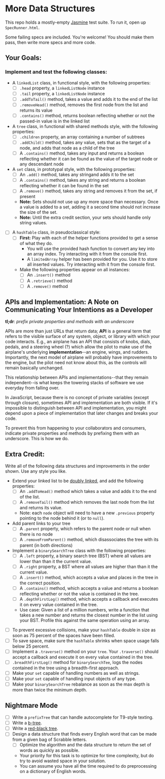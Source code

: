# More Data Structures

This repo holds a mostly-empty [Jasmine](http://pivotal.github.com/jasmine/)
test suite. To run it, open up `SpecRunner.html`.

Some failing specs are included. You're welcome! You should make them pass,
then write more specs and more code.

## Your Goals:

### Implement and test the following classes:

* A `linkedList` class, in functional style, with the following properties:
  - [ ] `.head` property, a `linkedListNode` instance
  - [ ] `.tail` property, a `linkedListNode` instance
  - [ ] `.addToTail()` method, takes a value and adds it to the end of the list
  - [ ] `.removeHead()` method, removes the first node from the list and returns its
    value
  - [ ] `.contains()` method, returns boolean reflecting whether or not the
    passed-in value is in the linked list

* A `tree` class, in functional with shared methods style, with the following
  properties:
  - [ ] `.children` property, an array containing a number of subtrees
  - [ ] `.addChild()` method, takes any value, sets that as the target of a node,
    and adds that node as a child of the tree
  - [ ] A `.contains()` method, takes any input and returns a boolean reflecting
    whether it can be found as the value of the target node or any descendant
node
* A `set` class, in prototypal style, with the following properties:
  - [ ] An `.add()` method, takes any stringand adds it to the set
  - [ ] A `.contains()` method, takes any string and returns a boolean reflecting
    whether it can be found in the set
  - [ ] A `.remove()` method, takes any string and removes it from the set, if
    present
  * **Note:** Sets should not use up any more space than necessary. Once a value
    is added to a set, adding it a second time should not increase the size of
    the set.
  * **Note:** Until the extra credit section, your sets should handle only
    string values.
- [ ] A `hashTable` class, in pseudoclassical style:
  * [ ] **First:** Play with each of the helper functions provided to get a sense of
    what they do.
    * You will use the provided hash function to convert any key into an array
      index. Try interacting with it from the console first.
    * A `limitedArray` helper has been provided for you. Use it to store all
      inserted values. Try interacting with it from the console first.
  * Make the following properties appear on all instances:
    * [ ] An `.insert()` method
    * [ ] A `.retrieve()` method
    * [ ] A `.remove()` method

## APIs and Implementation: A Note on Communicating Your Intentions as a Developer

**tl;dr**: _prefix private properties and methods with an underscore_

APIs are more than just URLs that return data; **API** is a general term that refers
to the visible surface of any system, object, or library with which your code
interacts. E.g., an airplane has an API that consists of knobs, dials, pedals,
and a steering wheel (?) which allow the pilot to make use of the airplane's
underlying **implementation**--an engine, wings, and rudders. Importantly, the
next model of airplane will probably have improvements to the engine, but the
pilot need not know about this, as the controls will remain basically unchanged.

This relationship between APIs and implementations--that they remain independent--is
what keeps the towering stacks of software we use everyday from falling over.

In JavaScript, because there is no concept of private variables (except through closure),
sometimes API and implementation are both visible. If it's impossible to distinguish
between API and implementation, you might depend upon a piece of implementation
that later changes and breaks your code.

To prevent this from happening to your collaborators and consumers, indicate private
properties and methods by prefixing them with an underscore. This is how we do.


## Extra Credit:

Write all of the following data structures and improvements in the order shown.
Use any style you like.

* Extend your linked list to be [doubly linked](http://en.wikipedia.org/wiki/Doubly_linked_list), and add the
  following properties:
  - [ ] An `.addToHead()` method which takes a value and adds it to the end of the
    list.
  - [ ] A `.removeTail()` method which removes the last node from the list and
    returns its value.
  * Note: each `node` object will need to have a new `.previous` property
    pointing to the node behind it (or to `null`).
* Add parent links to your tree
  * [ ] A `.parent` property, which refers to the parent node or null when there is no node
  * [ ] A `.removeFromParent()` method, which disassociates the tree with its parent (in both directions)
* Implement a `binarySearchTree` class with the following properties:
  - [ ] A `.left` property, a binary search tree (BST) where all values are lower
    than than it the current value.
  - [ ] A `.right` property, a BST where all values are higher than than it the
    current value.
  - [ ] A `.insert()` method, which accepts a value and places in the tree in the
    correct position.
  - [ ] A `.contains()` method, which accepts a value and returns a boolean
    reflecting whether or not the value is contained in the tree.
  - [ ] A `.depthFirstLog()` method, which accepts a callback and executes it on
    every value contained in the tree.
  * Use case: Given a list of a million numbers, write a function that takes a
    new number and returns the closest number in the list using your BST.
    Profile this against the same operation using an array.
- [ ] To prevent excessive collisions, make your `hashTable` double in size as soon
  as 75 percent of the spaces have been filled.
- [ ] To save space, make sure the `hashTable` shrinks when space usage falls below
  25 percent.
- [ ] Implement a `.traverse()` method on your `tree`. Your `.traverse()` should
  accept a callback and execute it on every value contained in the tree.
- [ ] `.breadthFirstLog()` method for `binarySearchTee`, logs the nodes contained in
  the tree using a breadth-first approach.
- [ ] Make your `set` capable of handling numbers as well as strings.
- [ ] Make your `set` capable of handling input objects of any type.
- [ ] Make your `binarySearchTree` rebalance as soon as the max depth is more than
  twice the minimum depth.

## Nightmare Mode

- [ ] Write a `prefixTree` that can handle autocomplete for T9-style texting.
- [ ] Write a [b-tree](http://en.wikipedia.org/wiki/B-tree).
- [ ] Write a [red-black tree](http://en.wikipedia.org/wiki/Red%E2%80%93black_tree).
- [ ] Design a data structure that finds every English word that can be made from a
  given bag of Scrabble letters.
  * [ ] Optimize the algorithm and the data structure to return the set of words as
    quickly as possible.
  * Your priority for this task is to optimize for time complexity, but do try
    to avoid wasted space in your solution.
  * You can assume you have all the time required to do preprocessing on a
    dictionary of English words.
